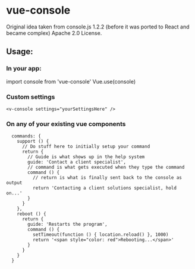 # vue-console
Original idea taken from console.js 1.2.2 (before it was ported to React and became complex)
Apache 2.0 License.

## Usage:

### In your app:
  import console from 'vue-console'
  Vue.use(console)

### Custom settings
```<v-console settings="yourSettingsHere" />```

### On any of your existing vue components
```
  commands: {
    support () {
      // Do stuff here to initially setup your command
      return {
        // Guide is what shows up in the help system
        guide: 'Contact a client specialist',
        // command is what gets executed when they type the command
        command () {
          // return is what is finally sent back to the console as output
          return 'Contacting a client solutions specialist, hold on...'
        }
      }
    },
    reboot () {
      return {
        guide: 'Restarts the program',
        command () {
          setTimeout(function () { location.reload() }, 1000)
          return '<span style="color: red">Rebooting...</span>'
        }
      }
    }
  }
```
